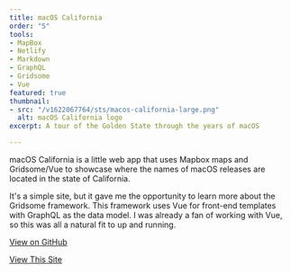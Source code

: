 ```yaml
---
title: macOS California
order: "5"
tools:
- MapBox
- Netlify
- Markdown
- GraphQL
- Gridsome
- Vue
featured: true
thumbnail:
- src: "/v1622067764/sts/macos-california-large.png"
  alt: macOS California logo
excerpt: A tour of the Golden State through the years of macOS

---
```

macOS California is a little web app that uses Mapbox maps and Gridsome/Vue to showcase where the names of macOS releases are located in the state of California.

It's a simple site, but it gave me the opportunity to learn more about the Gridsome framework. This framework uses Vue for front-end templates with GraphQL as the data model. I was already a fan of working with Vue, so this was all a natural fit to up and running.

<a href="https://github.com/sts24/macos-california-gridsome">View on GitHub</a>

<a href="https://macoscalifornia.netlify.app/" class="btn">View This Site</a>